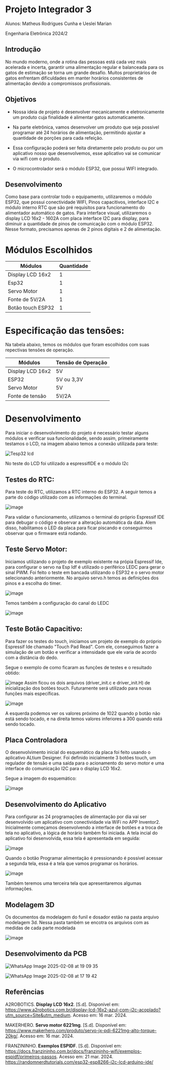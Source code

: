 # Projeto Integrador 3
Alunos: Matheus Rodrigues Cunha e Ueslei Marian 

Engenharia Eletrônica 2024/2
## Introdução

No mundo moderno, onde a rotina das pessoas está cada vez mais acelerada e incerta, garantir uma alimentação regular e balanceada para os gatos de estimação se torna um grande desafio. 
Muitos proprietários de gatos enfrentam dificuldades em manter horários consistentes de alimentação devido a compromissos profissionais. 

## Objetivos

- Nossa ideia de projeto é desenvolver mecanicamente e eletronicamente um produto cuja finalidade é alimentar gatos automaticamente.
* Na parte eletrônica, vamos desenvolver um produto que seja possível programar até 24 horários de alimentação, permitindo ajustar a quantidade de porções para cada refeição.
+ Essa configuração poderá ser feita diretamente pelo produto ou por um aplicativo nosso que desenvolvemos, esse aplicativo vai se comunicar via wifi com o produto.
- O microcontrolador será o módulo ESP32, que possui WIFI integrado. 

## Desenvolvimento

Como base para controlar todo o equipamento, utilizaremos o módulo ESP32, que possui conectividade WIFI, Pinos capacitivos, interface I2C e módulo interno RTC que são pré requisitos 
para funcionamento do alimentador automático de gatos.
Para interface visual, utilizaremos o display LCD 16x2 - 1602A com placa interface I2C para display, para diminuir a quantidade de pinos de comunicação com o módulo ESP32. 
Nesse formato, precisamos apenas de 2 pinos digitais e 2 de alimentação.

# Módulos Escolhidos

|    Módulos       |  Quantidade   |
| -------------    | ------------- |    
| Display LCD 16x2 |       1       |
|     Esp32        |       1       |
|  Servo Motor     |       1       |
| Fonte de 5V/2A   |       1       |
|Botão touch ESP32 |       1       |


# Especificação das tensões: 

Na tabela abaixo, temos os módulos que foram escolhidos com suas repectivas tensões de operação.

|    Módulos       |     Tensão de Operação    |
| -------------    | ------------- |      
| Display LCD 16x2 |      5V       |
|     ESP32        |   5V ou 3,3V  |
|  Servo Motor     |       5V      |
| Fonte de tensão   |     5V/2A    |

# Desenvolvimento

Para iniciar o desenvolvimento do projeto é necessário testar alguns módulos e verificar sua funcionalidade, sendo assim, primeiramente 
testamos o LCD, na imagem abaixo temos a conexão utilizada para teste:

![Tesp32 lcd](https://i0.wp.com/randomnerdtutorials.com/wp-content/uploads/2018/07/esp32_LCD_bb.png?resize=768%2C382&quality=100&strip=all&ssl=1)

No teste do LCD foi utilizado a espressifIDE e o módulo I2c

## Testes do RTC:

Para teste do RTC, utilizamos a RTC interno do ESP32. A seguir temos a parte do código utilizado com as informações do terminal.

![image](https://github.com/user-attachments/assets/fa924aef-d355-4380-bdc1-c7e1af679a0b)

Para validar o funcionamento, utilizamos o terminal do próprio Espressif IDE para debugar o código e observar a alteração automática da data. Alem disso, habilitamos o LED da placa para ficar piscando e conseguirmos observar que o firmware está rodando.

## Teste Servo Motor:

Iniciamos utilizando o projeto de exemplo existente na própia Espressif Ide, para configurar o servo na Esp Idf é utilizado o periférico LEDC para gerar o sinal PWM. Foi feito o 
teste em bancada utilizando o ESP32 e o servo motor selecionando anteriormente. 
No arquivo servo.h temos as definições dos pinos e a escolha do timer.

![image](https://github.com/user-attachments/assets/a8f94612-d772-4b10-8d33-ba35acc880ad)

Temos também a configuração do canal do LEDC

![image](https://github.com/user-attachments/assets/37875a9d-4681-4df3-8e42-a7bb8d78e426)

## Teste Botão Capacitivo:

Para fazer os testes do touch, iniciamos um projeto de exemplo do próprio Espressif Ide chamado "Touch Pad Read". Com ele, conseguimos fazer a simulação de um botão e verificar a intensidade que ele varia de acordo com a distância do dedo.

Segue o exemplo de como ficaram as funções de testes e o resultado obtido:

![image](https://github.com/user-attachments/assets/ffb6b1b4-247b-428d-b941-3e5481ee1317)
Assim ficou os dois arquivos (driver_init.c e driver_init.H) de inicialização dos botões touch. Futuramente será utilizado para novas funções mais específicas.

![image](https://github.com/user-attachments/assets/9e960004-7ca9-4f86-9349-5fd4ed8a4580)

A esquerda podemos ver os valores próximo de 1022 quando p botão não está sendo tocado, e na direita temos valores inferiores a 300 quando está sendo tocado.

## Placa Controladora

O desenvolvimento inicial do esquemático da placa foi feito usando o aplicativo ALtium Designer. Foi definido inicialmente 3 botões touch, um regulador de tensão e uma saída para o acionamento do servo motor e uma interface do comunicação I2C para o display LCD 16x2.

Segue a imagem do esquemático:

![image](https://github.com/user-attachments/assets/c9fe3c55-fa67-4b4d-a8f2-884d34a2405d)

## Desenvolvimento do Aplicativo

Para configurar as 24 programações de alimentação por dia vai ser desenvolvido um aplicativo com conectividade via WiFi no APP Inventor2.
Inicialmente começamos desenvolvendo a interface de botões e a troca de tela no aplicativo, a lógica de horário também foi iniciada.
A tela incial do aplicativo foi desenvolvida, essa tela é apresentada em seguida:

![image](https://github.com/user-attachments/assets/d03d6f60-30dd-40ad-939e-59862e7cc662)

Quando o botão Programar alimentação é pressionando é possível acessar a segunda tela, essa é a tela que vamos programar os horários.

![image](https://github.com/user-attachments/assets/002252fc-1358-48a8-8e58-e29e334a72ac)

Também teremos uma terceira tela que apresentaremos algumas informações.

## Modelagem 3D

Os documentos da modelagem do funil e dosador estão na pasta arquivo modelagem 3d. Nessa pasta também se encotra os arquivos com as medidas de cada parte modelada

![image](https://github.com/user-attachments/assets/be1bccc2-c6dc-48cd-971c-09f627c5b971)

## Desenvolvimento da PCB


![WhatsApp Image 2025-02-08 at 19 09 35](https://github.com/user-attachments/assets/8a06c780-9de1-40e2-a5c6-70b4ee6ea348)

![WhatsApp Image 2025-02-08 at 17 19 42](https://github.com/user-attachments/assets/91be93cb-03ab-4beb-8226-fe314d0fbc2d)


## Referências

A2ROBOTICS. **Display LCD 16x2**. [S.d]. Disponível em:
https://www.a2robotics.com.br/display-lcd-16x2-azul-com-i2c-acoplado?utm_source=Site&utm_medium. Acesso em: 16 mar. 2024.

MAKERHERO. **Servo motor 6221mg**. [S.d]. Disponível em:
https://www.makerhero.com/produto/servo-jx-pdi-6221mg-alto-torque-20kg/. Acesso em: 16 mar. 2024.

FRANZININHO. **Exemplos ESPIDF**. [S.d]. Disponível em:
https://docs.franzininho.com.br/docs/franzininho-wifi/exemplos-espidf/primeiros-passos. Acesso em: 21 mar. 2024.
https://randomnerdtutorials.com/esp32-esp8266-i2c-lcd-arduino-ide/

